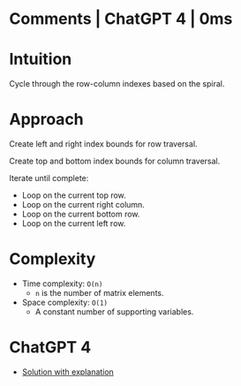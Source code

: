 # Comments | ChatGPT 4 | 0ms

# Intuition

Cycle through the row-column indexes based on the spiral.

# Approach

Create left and right index bounds for row traversal.

Create top and bottom index bounds for column traversal.

Iterate until complete:
 * Loop on the current top row.
 * Loop on the current right column.
 * Loop on the current bottom row.
 * Loop on the current left row.

# Complexity

- Time complexity: `O(n)`
    - `n` is the number of matrix elements.
- Space complexity: `O(1)`
    - A constant number of supporting variables.

# ChatGPT 4

- [Solution with explanation](https://chat.openai.com/share/8c60173a-4186-4e1d-bb05-35e43d63d424)
